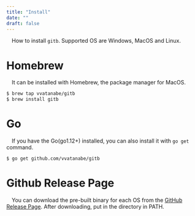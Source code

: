 ```yaml
---
title: "Install"
date: ""
draft: false
---
```


&emsp;How to install `gitb`. Supported OS are Windows, MacOS and Linux.

# Homebrew

&emsp;It can be installed with Homebrew, the package manager for MacOS.

```bash
$ brew tap vvatanabe/gitb
$ brew install gitb
```

# Go

&emsp;If you have the Go(go1.12+) installed, you can also install it with `go get` command.

``` bash
$ go get github.com/vvatanabe/gitb
```

# Github Release Page

&emsp;You can download the pre-built binary for each OS from the [GitHub Release Page](https://github.com/vvatanabe/gitb/releases). After downloading,  put in the directory in PATH.